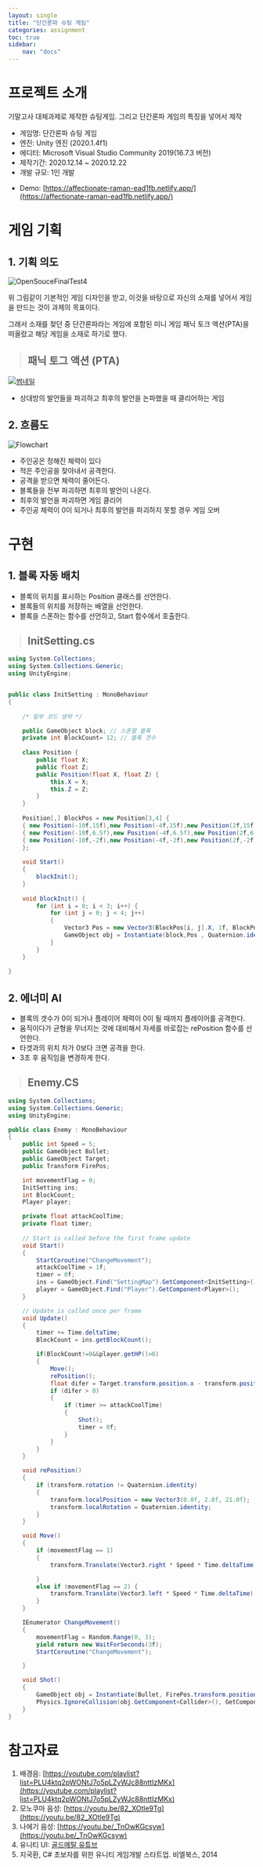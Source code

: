 ```yaml
---
layout: single
title: "단간론파 슈팅 게임"
categories: assignment
toc: true
sidebar:
    nav: "docs"
---
```




# 프로젝트 소개

기말고사 대체과제로 제작한 슈팅게임. 그리고 단간론파 게임의 특징을 넣어서 제작

- 게임명: 단간론파 슈팅 게임
- 엔진: Unity 엔진 (2020.1.4f1)
- 에디터: Microsoft Visual Studio Community 2019(16.7.3 버전)
- 제작기간: 2020.12.14 ~ 2020.12.22
- 개발 규모: 1인 개발

* Demo: [https://affectionate-raman-ead1fb.netlify.app/](https://affectionate-raman-ead1fb.netlify.app/)



# 게임 기획



## 1. 기획 의도

![OpenSouceFinalTest4](..\..\images\2023-01-04-Assignment\OpenSouceFinalTest4.png)



  위 그림같이 기본적인 게임 디자인을 받고, 이것을 바탕으로 자신의 소재를 넣어서 게임을 만드는 것이 과제의 목표이다.

그래서 소재를 찾던 중 단간론파라는 게임에 포함된 미니 게임 패닉 토크 액션(PTA)을 떠올랐고 해당 게임을 소재로 하기로 했다.



> ## 패닉 토그 액션 (PTA)

[![썸네일](http://img.youtube.com/vi/BAJmKaaQs08/0.jpg)](https://youtube.com/playlist?list=PLMv-mL-Ks7-u4r-km2S14PjE-68CzPWWL)

* 상대방의 발언들을 파괴하고 최후의 발언을 논파했을 때 클리어하는 게임



## 2. 흐름도



![Flowchart](..\..\images\2023-01-04-Assignment\FlowChart2.png)

* 주인공은 정해진 체력이 있다
* 적은 주인공을 찾아내서 공격한다.
* 공격을 받으면 체력이 줄어든다.
* 블록들을 전부 파괴하면 최후의 발언이 나온다.
* 최후의 발언을 파괴하면 게임 클리어
* 주인공 체력이 0이 되거나 최후의 발언을 파괴하지 못할 경우 게임 오버



# 구현



## 1. 블록 자동 배치

- 블록의 위치를 표시하는 Position 클래스를 선언한다.
- 블록들의 위치를 저장하는 배열을 선언한다.
- 블록을 스폰하는 함수를 선언하고, Start 함수에서 호출한다.

>## InitSetting.cs

```csharp
using System.Collections;
using System.Collections.Generic;
using UnityEngine;


public class InitSetting : MonoBehaviour
{
    
    /* 일부 코드 생략 */

    public GameObject block; // 스폰할 블록
    private int BlockCount= 12; // 블록 갯수
    
    class Position {
        public float X;
        public float Z;
        public Position(float X, float Z) {
            this.X = X;
            this.Z = Z;
        }
    }
    
    Position[,] BlockPos = new Position[3,4] {
    { new Position(-10f,15f),new Position(-4f,15f),new Position(2f,15f),new Position(8f,15f)},
    { new Position(-10f,6.5f),new Position(-4f,6.5f),new Position(2f,6.5f),new Position(8f,6.5f)},
    { new Position(-10f,-2f),new Position(-4f,-2f),new Position(2f,-2f),new Position(8f,-2f)}
    };
    
    void Start()
    {
        blockInit();
    }
    
    void blockInit() {
        for (int i = 0; i < 3; i++) {
            for (int j = 0; j < 4; j++)
            {
                Vector3 Pos = new Vector3(BlockPos[i, j].X, 1f, BlockPos[i, j].Z);
                GameObject obj = Instantiate(block,Pos , Quaternion.identity) as GameObject;
            }
        }
    }
    
}

```





## 2. 에너미 AI

- 블록의 갯수가 0이 되거나 플레이어 체력이 0이 될 때까지 플레이어를 공격한다.
- 움직이다가 균형을 무너지는 것에 대비해서 자세를 바로잡는 rePosition 함수를 선언한다.
-  타겟과의 위치 차가 0보다 크면 공격을 한다.
- 3초 후 움직임을 변경하게 한다.

> ## Enemy.CS

```csharp
using System.Collections;
using System.Collections.Generic;
using UnityEngine;

public class Enemy : MonoBehaviour
{
    public int Speed = 5;
    public GameObject Bullet;
    public GameObject Target;
    public Transform FirePos;

    int movementFlag = 0;
    InitSetting ins;
    int BlockCount;
    Player player;

    private float attackCoolTime;
    private float timer;
    
    // Start is called before the first frame update
    void Start()
    {
        StartCoroutine("ChangeMovement");
        attackCoolTime = 1f;
        timer = 0f;
        ins = GameObject.Find("SettingMap").GetComponent<InitSetting>();
        player = GameObject.Find("Player").GetComponent<Player>();
    }

    // Update is called once per frame
    void Update()
    {
        timer += Time.deltaTime;
        BlockCount = ins.getBlockCount();

        if(BlockCount!=0&&player.getHP()>0)
        {
            Move();
            rePosition();
            float difer = Target.transform.position.x - transform.position.x;
            if (difer > 0)
            {
                if (timer >= attackCoolTime)
                {
                    Shot();
                    timer = 0f;
                }
            }
        }
    }

    void rePosition()
    {
        if (transform.rotation != Quaternion.identity)
        {
            transform.localPosition = new Vector3(0.0f, 2.0f, 21.0f);
            transform.localRotation = Quaternion.identity;
        }
    }

    void Move()
    {
        if (movementFlag == 1)
        {
            transform.Translate(Vector3.right * Speed * Time.deltaTime);

        }
        else if (movementFlag == 2) {
            transform.Translate(Vector3.left * Speed * Time.deltaTime);
        }
    }

    IEnumerator ChangeMovement()
    {
        movementFlag = Random.Range(0, 3);
        yield return new WaitForSeconds(3f);
        StartCoroutine("ChangeMovement");

    }

    void Shot()
    {
        GameObject obj = Instantiate(Bullet, FirePos.transform.position, FirePos.transform.rotation) as GameObject;
        Physics.IgnoreCollision(obj.GetComponent<Collider>(), GetComponent<Collider>());
    }
}
```



# 참고자료

1. 배경음: [https://youtube.com/playlist?list=PLU4ktq2pWONtJ7o5pLZyWJc88nttIzMKx](https://youtube.com/playlist?list=PLU4ktq2pWONtJ7o5pLZyWJc88nttIzMKx)
2. 모노쿠마 음성: [https://youtu.be/82_XOtle9Tg](https://youtu.be/82_XOtle9Tg)
3. 나에기 음성: [https://youtu.be/_TnOwKGcsyw](https://youtu.be/_TnOwKGcsyw)
4. 유니티 UI: [골드메탈 유튜브](https://youtu.be/N4PLRkupABM)
5. 지국환,  C# 초보자를 위한 유니티 게임개발 스타트업. 비엘북스, 2014
